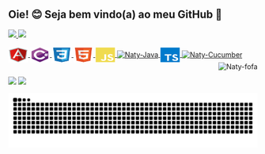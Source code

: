 ## Oie! 😊 Seja bem vindo(a) ao meu GitHub 🖖

<div>
  <a href="https://github.com/NatySousa">
  <img height="180em" src="https://github-readme-stats.vercel.app/api?username=NatySousa&show_icons=true&theme=radical&include_all_commits=true&count_private=true"/>
  <img height="180em" src="https://github-readme-stats.vercel.app/api/top-langs/?username=NatySousa&layout=compact&langs_count=7&theme=radical"/>
</div>
<div style="display: inline_block"><br>
   <img align="center" alt="Naty-Angular" height="30" width="40" src="https://raw.githubusercontent.com/devicons/devicon/master/icons/angularjs/angularjs-original.svg">
   <img align="center" alt="Naty-Csharp" height="30" width="40" src="https://raw.githubusercontent.com/devicons/devicon/master/icons/csharp/csharp-original.svg">
   <img align="center" alt="Naty-CSS" height="30" width="40" src="https://raw.githubusercontent.com/devicons/devicon/master/icons/css3/css3-original.svg">
   <img align="center" alt="Naty-HTML" height="30" width="40" src="https://raw.githubusercontent.com/devicons/devicon/master/icons/html5/html5-original.svg">
   <img align="center" alt="Naty-Js" height="30" width="40" src="https://raw.githubusercontent.com/devicons/devicon/master/icons/javascript/javascript-plain.svg">
   <img align="center" alt="Naty-Java" height="50" width="50" src="https://cdn.jsdelivr.net/gh/devicons/devicon/icons/java/java-original-wordmark.svg">
   <img align="center" alt="Naty-Ts" height="30" width="40" src="https://raw.githubusercontent.com/devicons/devicon/master/icons/typescript/typescript-plain.svg">
  <img align="center" alt="Naty-Cucumber" height="30" width="50" src="https://cdn.jsdelivr.net/gh/devicons/devicon/icons/cucumber/cucumber-plain.svg" />
   <img align="right" alt="Naty-fofa" src=https://1.bp.blogspot.com/-BK_pd9L-ASk/WfH4R3TiIZI/AAAAAAAL1mo/vfpbii9ey6w-yuCPD_K_hKwL0TySmHvEwCLcBGAs/s1600/AS003243_01.gif>
</div>
  
  ##
 
<div>  
  <a href = "mailto:nataliaspsousa@gmail.com"><img src="https://img.shields.io/badge/-Gmail-%23333?style=for-the-badge&logo=gmail&logoColor=white" target="_blank"></a>
  <a href="https://www.linkedin.com/in/natália-sousa-525bab208" target="_blank"><img src="https://img.shields.io/badge/-LinkedIn-%230077B5?style=for-the-badge&logo=linkedin&logoColor=white" target="_blank"></a> 
  
  ![Snake animation](https://github.com/NatySousa/NatySousa/blob/output/github-contribution-grid-snake.svg)
 
</div>
 
